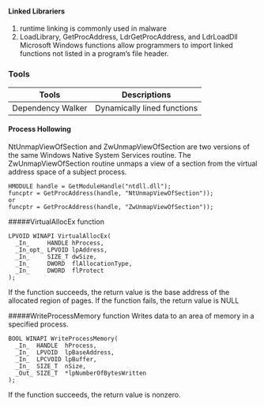  
#### Linked Librariers

 1. runtime linking is commonly used in malware
 2. LoadLibrary, GetProcAddress, LdrGetProcAddress, and LdrLoadDll Microsoft Windows functions allow programmers to import linked functions not listed in a program’s file header.
 
 
 ### Tools
 
| Tools                      | Descriptions                                     | 
| -------------------------- |:------------------------------------------------:| 
|Dependency Walker           | Dynamically lined functions                                    | 
 
 #### Process Hollowing
 
 NtUnmapViewOfSection and ZwUnmapViewOfSection are two versions of the same Windows Native System Services routine. 
The ZwUnmapViewOfSection routine unmaps a view of a section from the virtual address space of a subject process.

```
HMODULE handle = GetModuleHandle("ntdll.dll");
funcptr = GetProcAddress(handle, "NtUnmapViewOfSection")); 
or
funcptr = GetProcAddress(handle, "ZwUnmapViewOfSection"));
```

#####VirtualAllocEx function
```
LPVOID WINAPI VirtualAllocEx(
  _In_     HANDLE hProcess,
  _In_opt_ LPVOID lpAddress,
  _In_     SIZE_T dwSize,
  _In_     DWORD  flAllocationType,
  _In_     DWORD  flProtect
);
```
If the function succeeds, the return value is the base address of the allocated region of pages.
If the function fails, the return value is NULL


#####WriteProcessMemory function
Writes data to an area of memory in a specified process. 
```
BOOL WINAPI WriteProcessMemory(
  _In_  HANDLE  hProcess,
  _In_  LPVOID  lpBaseAddress,
  _In_  LPCVOID lpBuffer,
  _In_  SIZE_T  nSize,
  _Out_ SIZE_T  *lpNumberOfBytesWritten
);
```
If the function succeeds, the return value is nonzero.
